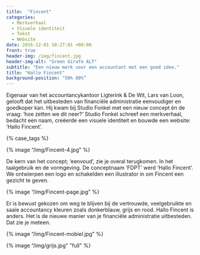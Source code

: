 ```yaml
---
title:  "Fincent"
categories: 
  - Merkverhaal
  - Visuele identiteit
  - Tekst
  - Website
date: 2016-12-01 10:27:01 +00:00
front: true
header-img: /img/fincent.jpg
header-img-alt: "Green Girafe ALT"
subtitle: "Een nieuw merk voor een accountant met een goed idee."
title: "Hallo Fincent"
background-position: "50% 80%”
---
```

Eigenaar van het accountancykantoor Ligterink & De Wit, Lars van Loon, gelooft dat het uitbesteden van financiële administratie eenvoudiger en goedkoper kan. Hij kwam bij Studio Fonkel met een nieuw concept én de vraag: ‘hoe zetten we dit neer?’ Studio Fonkel schreef een merkverhaal, bedacht een naam, creëerde een visuele identiteit en bouwde een website: ‘Hallo Fincent’.

{% case_tags %}

{% image “/img/Fincent-4.jpg" %}

De kern van het concept; ‘eenvoud’, zie je overal terugkomen. In het taalgebruik en de vormgeving. De conceptnaam ‘FDPT’ werd ‘Hallo Fincent’. We ontwierpen een logo en schakelden een illustrator in om Fincent een gezicht te geven.    

{% image “/img/Fincent-page.jpg" %}

Er is bewust gekozen om weg te blijven bij de vertrouwde, veelgebruikte en saaie accountancy kleuren zoals donkerblauw, grijs en rood. Hallo Fincent is anders. Het is de nieuwe manier van je financiële administratie uitbesteden. Dat zie je meteen.

{% image “/img/Fincent-mobiel.jpg" %}

{% image “/img/grijs.jpg" "full" %}